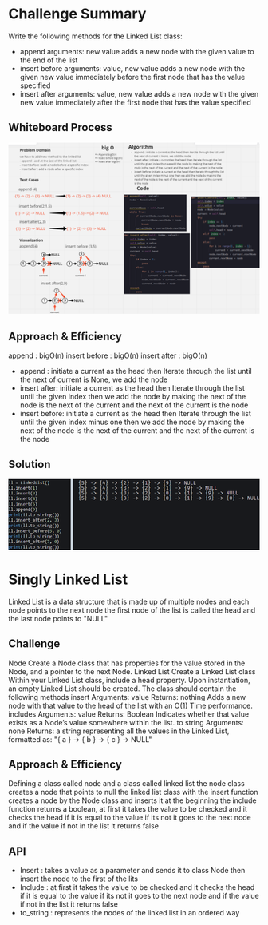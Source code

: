 # Challenge Summary
Write the following methods for the Linked List class:

- append
arguments: new value
adds a new node with the given value to the end of the list
- insert before
arguments: value, new value
adds a new node with the given new value immediately before the first node that has the value specified
- insert after
arguments: value, new value
adds a new node with the given new value immediately after the first node that has the value specified

## Whiteboard Process
![whiteBoard](WhiteBoard.png)

## Approach & Efficiency
append : bigO(n)
insert before : bigO(n)
insert after : bigO(n)
- append : initiate a current as the head then Iterate through the list until the next of current is None, we add the node
- insert after: initiate a current as the head then Iterate through the list until the given index then we add the node by making the next of the node is the next of the current and the next of the current is the node
- insert before: initiate a current as the head then Iterate through the list until the given index minus one then we add the node by making the next of the node is the next of the current and the next of the current is the node

## Solution
![stepThrough](stepThrough.png)

# Singly Linked List
Linked List is a data structure that is made up of multiple nodes
and each node points to the next node the first node
of the list is called the head and the last node points to "NULL"

## Challenge
Node
Create a Node class that has properties for the value stored in the Node, and a pointer to the next Node.
Linked List
Create a Linked List class
Within your Linked List class, include a head property.
Upon instantiation, an empty Linked List should be created.
The class should contain the following methods
insert
Arguments: value
Returns: nothing
Adds a new node with that value to the head of the list with an O(1) Time performance.
includes
Arguments: value
Returns: Boolean
Indicates whether that value exists as a Node’s value somewhere within the list.
to string
Arguments: none
Returns: a string representing all the values in the Linked List, formatted as:
"{ a } -> { b } -> { c } -> NULL"

## Approach & Efficiency
Defining a class called node and a class called linked list
the node class creates a node that points to null
the linked list class with the insert function creates a node by the Node class
and inserts it at the beginning 
the include function returns a boolean, at first it takes the value to be checked and 
it checks the head if it is equal to the value if its not it goes to the next node and if the value if not in the list it returns false

## API
- Insert : takes a value as a parameter and sends it to class Node then insert the node to the first of the lits
- Include : at first it takes the value to be checked and 
it checks the head if it is equal to the value if its not it goes to the next node and if the value if not in the list it returns false
- to_string : represents the nodes of the linked list in an ordered way